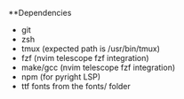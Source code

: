**Dependencies

* git
* zsh
* tmux (expected path is /usr/bin/tmux)
* fzf (nvim telescope fzf integration)
* make/gcc (nvim telescope fzf integration)
* npm (for pyright LSP)
* ttf fonts from the fonts/ folder
